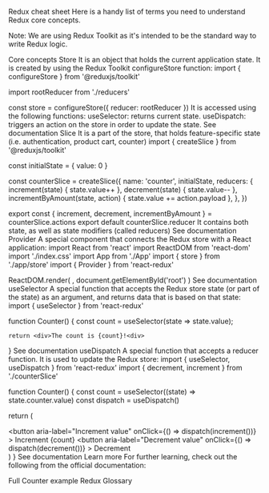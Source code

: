 Redux cheat sheet
Here is a handy list of terms you need to understand Redux core concepts.

Note: We are using Redux Toolkit as it's intended to be the standard way to write Redux logic.

Core concepts
Store
It is an object that holds the current application state.
It is created by using the Redux Toolkit configureStore function:
  import { configureStore } from '@reduxjs/toolkit'

  import rootReducer from './reducers'

  const store = configureStore({ reducer: rootReducer })
It is accessed using the following functions:
useSelector: returns current state.
useDispatch: triggers an action on the store in order to update the state.
See documentation
Slice
It is a part of the store, that holds feature-specific state (i.e. authentication, product cart, counter)
import { createSlice } from '@reduxjs/toolkit'

const initialState = { value: 0 }

const counterSlice = createSlice({
  name: 'counter',
  initialState,
  reducers: {
    increment(state) {
      state.value++
    },
    decrement(state) {
      state.value--
    },
    incrementByAmount(state, action) {
      state.value += action.payload
    },
  },
})

export const { increment, decrement, incrementByAmount } = counterSlice.actions
export default counterSlice.reducer
It contains both state, as well as state modifiers (called reducers)
See documentation
Provider
A special component that connects the Redux store with a React application:
import React from 'react'
import ReactDOM from 'react-dom'
import './index.css'
import App from './App'
import { store } from './app/store'
import { Provider } from 'react-redux'

ReactDOM.render(
  <Provider store={store}>
    <App />
  </Provider>,
  document.getElementById('root')
)
See documentation
useSelector
A special function that accepts the Redux store state (or part of the state) as an argument, and returns data that is based on that state:
import { useSelector } from 'react-redux'

function Counter() {
    const count = useSelector(state => state.value);
    
    return <div>The count is {count}!<div>
}
See documentation
useDispatch
A special function that accepts a reducer function. It is used to update the Redux store:
import { useSelector, useDispatch } from 'react-redux'
import { decrement, increment } from './counterSlice'

function Counter() {
  const count = useSelector((state) => state.counter.value)
  const dispatch = useDispatch()

  return (
    <div>
      <div>
        <button
          aria-label="Increment value"
          onClick={() => dispatch(increment())}
        >
          Increment
        </button>
        <span>{count}</span>
        <button
          aria-label="Decrement value"
          onClick={() => dispatch(decrement())}
        >
          Decrement
        </button>
      </div>
    </div>
  )
}
See documentation
Learn more
For further learning, check out the following from the official documentation:

Full Counter example
Redux Glossary
